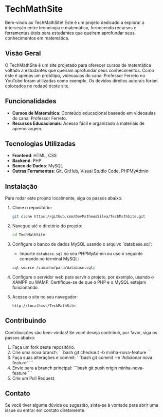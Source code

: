 # TechMathSite

Bem-vindo ao TechMathSite! Este é um projeto dedicado a explorar a interseção entre tecnologia e matemática, fornecendo recursos e ferramentas úteis para estudantes que queiram aprofundar seus conhecimentos em matemática.

## Visão Geral

O TechMathSite é um site projetado para oferecer cursos de matemática voltado a estudantes que queiram aprofundar seus conhecimentos. Como este é apenas um protótipo, videoaulas do canal Professor Ferreto no YouTube foram utilizadas como exemplo. Os devidos direitos autorais foram colocados no rodapé deste site.

## Funcionalidades

- **Cursos de Matemática**: Conteúdo educacional baseado em videoaulas do canal Professor Ferreto.
- **Recursos Educacionais**: Acesso fácil e organizado a materiais de aprendizagem.

## Tecnologias Utilizadas

- **Frontend**: HTML, CSS
- **Backend**: PHP
- **Banco de Dados**: MySQL
- **Outras Ferramentas**: Git, GitHub, Visual Studio Code, PHPMyAdmin

## Instalação

Para rodar este projeto localmente, siga os passos abaixo:

1. Clone o repositório:
   ```bash
   git clone https://github.com/DevMatheusSilva/TechMathSite.git
   ```

2. Navegue até o diretório do projeto:
   ```bash
   cd TechMathSite
   ```

3. Configure o banco de dados MySQL usando o arquivo \`database.sql\`:
   - Importe `database.sql` no seu PHPMyAdmin ou use o seguinte comando no terminal MySQL:
    ```bash
   sql source /caminho/para/database.sql;
   ```

4. Configure o servidor web para servir o projeto, por exemplo, usando o XAMPP ou WAMP. Certifique-se de que o PHP e o MySQL estejam funcionando.

5. Acesse o site no seu navegador:
   ```plaintext
   http://localhost/TechMathSite
   ```

## Contribuindo

Contribuições são bem-vindas! Se você deseja contribuir, por favor, siga os passos abaixo:

1. Faça um fork deste repositório.
2. Crie uma nova branch:
   \`\`\`bash
   git checkout -b minha-nova-feature
   \`\`\`
3. Faça suas alterações e commit:
   \`\`\`bash
   git commit -m 'Adicionar nova feature'
   \`\`\`
4. Envie para a branch principal:
   \`\`\`bash
   git push origin minha-nova-feature
   \`\`\`
5. Crie um Pull Request.

## Contato

Se você tiver alguma dúvida ou sugestão, sinta-se à vontade para abrir uma issue ou entrar em contato diretamente.
